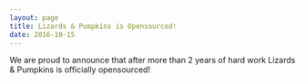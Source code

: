 ```yaml
---
layout: page
title: Lizards & Pumpkins is Opensourced!
date: 2016-10-15
---
```


We are proud to announce that after more than 2 years of hard work Lizards & Pumpkins is officially opensourced!
